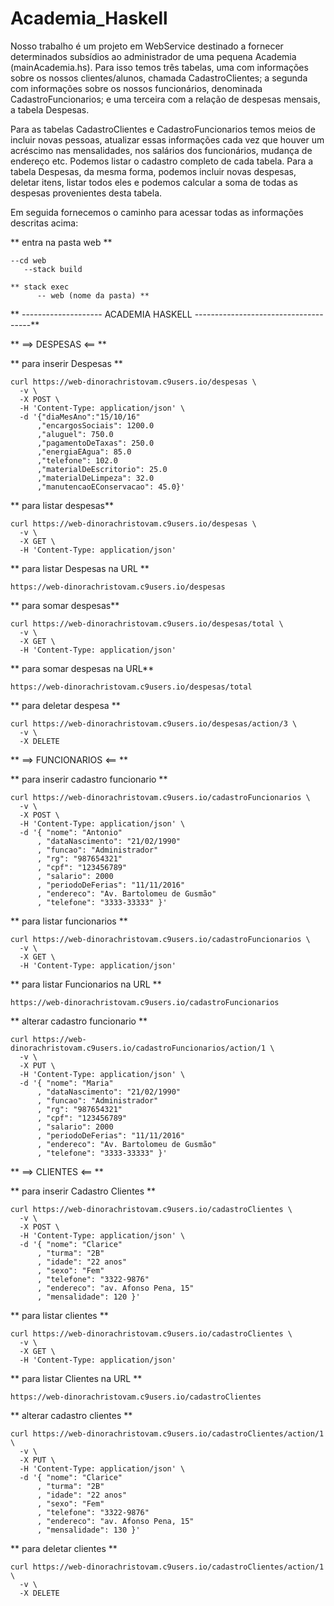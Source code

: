 # Academia_Haskell


Nosso trabalho é um projeto em WebService destinado a fornecer 
determinados subsídios ao administrador de uma pequena Academia (mainAcademia.hs).
Para isso temos três tabelas, uma com informações sobre os nossos clientes/alunos, 
chamada CadastroClientes;  a segunda com informações sobre os nossos funcionários, 
denominada CadastroFuncionarios; e uma terceira com a relação de despesas mensais, 
a tabela Despesas.

Para as tabelas CadastroClientes e CadastroFuncionarios temos meios de incluir 
novas pessoas, atualizar essas informações cada vez que houver um acréscimo nas 
mensalidades, nos salários dos funcionários, mudança de endereço etc. Podemos 
listar o cadastro completo de cada tabela.
Para a tabela Despesas, da mesma forma, podemos incluir novas despesas, deletar itens,
listar todos eles e podemos calcular a soma de todas as despesas  provenientes 
desta tabela.

Em seguida fornecemos o caminho para acessar todas as informações 
descritas acima:  


** entra na pasta web **

    --cd web
       --stack build 
       
    ** stack exec 
          -- web (nome da pasta) **

 
      
** -------------------- ACADEMIA HASKELL -------------------------------------**

**  ==>  DESPESAS  <==  **

** para inserir  Despesas **
 
    curl https://web-dinorachristovam.c9users.io/despesas \
      -v \
      -X POST \
      -H 'Content-Type: application/json' \
      -d '{"diaMesAno":"15/10/16"
          ,"encargosSociais": 1200.0
          ,"aluguel": 750.0
          ,"pagamentoDeTaxas": 250.0
          ,"energiaEAgua": 85.0
          ,"telefone": 102.0
          ,"materialDeEscritorio": 25.0
          ,"materialDeLimpeza": 32.0
          ,"manutencaoEConservacao": 45.0}'
          
          
** para listar despesas**

    curl https://web-dinorachristovam.c9users.io/despesas \
      -v \
      -X GET \
      -H 'Content-Type: application/json' 
      
      
** para listar Despesas na URL **

    https://web-dinorachristovam.c9users.io/despesas 
    
    
** para somar despesas**

    curl https://web-dinorachristovam.c9users.io/despesas/total \
      -v \
      -X GET \
      -H 'Content-Type: application/json'
      
      
** para somar despesas na URL**
    
    https://web-dinorachristovam.c9users.io/despesas/total 
    
    
** para deletar despesa **

    curl https://web-dinorachristovam.c9users.io/despesas/action/3 \
      -v \
      -X DELETE
      
      
**  ==>  FUNCIONARIOS  <==  **

** para inserir cadastro funcionario **

    curl https://web-dinorachristovam.c9users.io/cadastroFuncionarios \
      -v \
      -X POST \
      -H 'Content-Type: application/json' \
      -d '{ "nome": "Antonio"
          , "dataNascimento": "21/02/1990"
          , "funcao": "Administrador"
          , "rg": "987654321"
          , "cpf": "123456789"
          , "salario": 2000
          , "periodoDeFerias": "11/11/2016"
          , "endereco": "Av. Bartolomeu de Gusmão"
          , "telefone": "3333-33333" }'
          
          
** para listar funcionarios **

    curl https://web-dinorachristovam.c9users.io/cadastroFuncionarios \
      -v \
      -X GET \
      -H 'Content-Type: application/json' 
      
      
** para listar Funcionarios na URL **

    https://web-dinorachristovam.c9users.io/cadastroFuncionarios 
    
    
** alterar cadastro funcionario **

    curl https://web-dinorachristovam.c9users.io/cadastroFuncionarios/action/1 \
      -v \
      -X PUT \
      -H 'Content-Type: application/json' \
      -d '{ "nome": "Maria"
          , "dataNascimento": "21/02/1990"
          , "funcao": "Administrador"
          , "rg": "987654321"
          , "cpf": "123456789"
          , "salario": 2000
          , "periodoDeFerias": "11/11/2016"
          , "endereco": "Av. Bartolomeu de Gusmão"
          , "telefone": "3333-33333" }'
          
          
**  ==>  CLIENTES  <==  ** 


** para inserir Cadastro Clientes **

    curl https://web-dinorachristovam.c9users.io/cadastroClientes \
      -v \
      -X POST \
      -H 'Content-Type: application/json' \
      -d '{ "nome": "Clarice"
          , "turma": "2B"
          , "idade": "22 anos"
          , "sexo": "Fem"
          , "telefone": "3322-9876"
          , "endereco": "av. Afonso Pena, 15"
          , "mensalidade": 120 }'
          
          
** para listar clientes **

    curl https://web-dinorachristovam.c9users.io/cadastroClientes \
      -v \
      -X GET \
      -H 'Content-Type: application/json'
      
      
** para listar Clientes na URL **

    https://web-dinorachristovam.c9users.io/cadastroClientes 
    
    
** alterar cadastro clientes **

    curl https://web-dinorachristovam.c9users.io/cadastroClientes/action/1 \
      -v \
      -X PUT \
      -H 'Content-Type: application/json' \
      -d '{ "nome": "Clarice"
          , "turma": "2B"
          , "idade": "22 anos"
          , "sexo": "Fem"
          , "telefone": "3322-9876"
          , "endereco": "av. Afonso Pena, 15"
          , "mensalidade": 130 }'
          
          
** para deletar clientes **

    curl https://web-dinorachristovam.c9users.io/cadastroClientes/action/1 \
      -v \
      -X DELETE